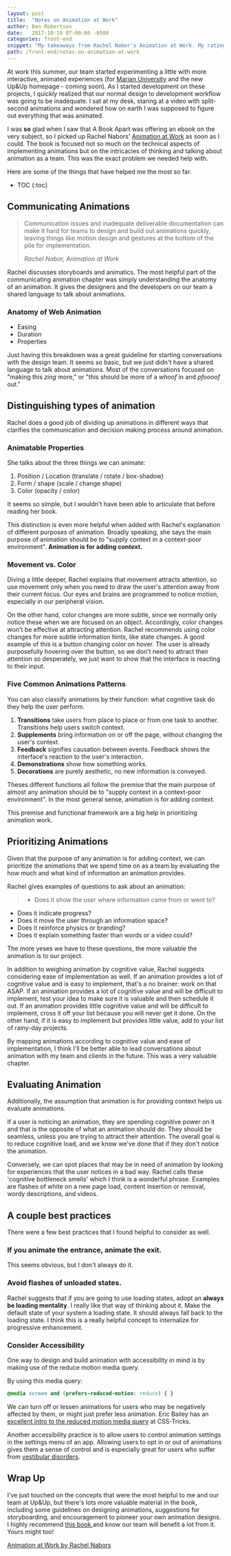 ```yaml
---
layout: post
title:  "Notes on Animation at Work"
author: Ben Robertson
date:   2017-10-19 07:00:00 -0500
categories: front-end
snippet: "My takeaways from Rachel Nabor's Animation at Work. My rating: 👍👍"
path: /front-end/notes-on-animation-at-work
---
```


At work this summer, our team started experimenting a little with more interactive, animated experiences (for [Marian University](http://findout.marian.edu/what-are-you-made-of/) and the new Up&Up homepage - coming soon). As I started development on these projects, I quickly realized that our normal design to development workflow was going to be inadequate. I sat at my desk, staring at a video with split-second animations and wondered how on earth I was supposed to figure out everything that was animated.

I was **so** glad when I saw that A Book Apart was offering an ebook on the very subject, so I picked up Rachel Nabors' [Animation at Work](https://abookapart.com/products/animation-at-work) as soon as I could. The book is focused not so much on the technical aspects of implementing animations but on the intricacies of thinking and talking about animation as a team. This was the exact problem we needed help with.

Here are some of the things that have helped me the most so far.

* TOC
{:toc}

## Communicating Animations
> Communication issues and inadequate deliverable documentation can make it hard for teams to design and build out animations quickly, leaving things like motion design and gestures at the bottom of the pile for implementation.
>
> <cite>Rachel Nabor, Animation at Work</cite>

Rachel discusses storyboards and animatics. The most helpful part of the communicating animation chapter was simply understanding the anatomy of an animation. It gives the designers and the developers on our team a shared language to talk about animations.

### Anatomy of Web Animation
- Easing
- Duration
- Properties

Just having this breakdown was a great guideline for starting conversations with the design team. It seems so basic, but we just didn't have a shared language to talk about animations. Most of the conversations focused on "making this *zing* more," or "this should be more of a *whoof* in and *pfoooof* out."

## Distinguishing types of animation
Rachel does a good job of dividing up animations in different ways that clarifies the communication and decision making process around animation.

### Animatable Properties
She talks about the three things we can animate:
1. Position / Location (translate / rotate / box-shadow)
2. Form / shape (scale / change shape)
3. Color (opacity / color)

It seems so simple, but I wouldn't have been able to articulate that before reading her book.

This distinction is even more helpful when added with Rachel's explanation of different purposes of animation. Broadly speaking, she says the main purpose of animation should be to "supply context in a context-poor environment". **Animation is for adding context.**

### Movement vs. Color
Diving a little deeper, Rachel explains that movement attracts attention, so use movement only when you need to draw the user's attention away from their current focus. Our eyes and brains are programmed to notice motion, especially in our peripheral vision.

On the other hand, color changes are more subtle, since we normally only notice these when we are focused on an object. Accordingly, color changes won't be effective at attracting attention. Rachel recommends using color changes for more subtle information hints, like state changes. A good example of this is a button changing color on hover. The user is already purposefully hovering over the button, so we don't need to attract their attention so desperately, we just want to show that the interface is reacting to their input.

### Five Common Animations Patterns
You can also classify animations by their function: what cognitive task do they help the user perform.

1. **Transitions** take users from place to place or from one task to another. Transitions help users switch context.
2. **Supplements** bring information on or off the page, without changing the user's context.
3. **Feedback** signifies causation between events. Feedback shows the interface's reaction to the user's interaction.
4. **Demonstrations** show how something works.
5. **Decorations** are purely aesthetic, no new information is conveyed.

Theses different functions all follow the premise that the main purpose of almost any animation should be to "supply context in a context-poor environment". In the most general sense, animation is for adding context.

This premise and functional framework are a big help in prioritizing animation work.

## Prioritizing Animations
Given that the purpose of any animation is for adding context, we can prioritize the animations that we spend time on as a team by evaluating the how much and what kind of information an animation provides.

Rachel gives examples of questions to ask about an animation:

>  - Does it show the user where information came from or went to?
- Does it indicate progress?
- Does it move the user through an information space?
- Does it reinforce physics or branding?
- Does it explain something faster than words or a video could?

The more yeses we have to these questions, the more valuable the animation is to our project.

In addition to weighing animation by cognitive value, Rachel suggests considering ease of implementation as well. If an animation provides a lot of cognitive value and is easy to implement, that's a no brainer: work on that ASAP. If an animation provides a lot of cognitive value and will be difficult to implement, test your idea to make sure it is valuable and then schedule it out. If an animation provides little cognitive value and will be difficult to implement, cross it off your list because you will never get it done. On the other hand, if it is easy to implement but provides little value, add to your list of rainy-day projects.

By mapping animations according to cognitive value and ease of implementation, I think I'll be better able to lead conversations about animation with my team and clients in the future. This was a very valuable chapter.

## Evaluating Animation
Additionally, the assumption that animation is for providing context helps us evaluate animations.

If a user is noticing an animation, they are spending cognitive power on it and that is the opposite of what an animation should do. They should be seamless, unless you are trying to attract their attention. The overall goal is to reduce cognitive load, and we know we've done that if they don't notice the animation.

Conversely, we can spot places that may be in need of animation by looking for experiences that the user notices in a bad way. Rachel calls these 'cognitive bottleneck smells' which I think is a wonderful phrase. Examples are flashes of white on a new page load, content insertion or removal, wordy descriptions, and videos.

## A couple best practices
There were a few best practices that I found helpful to consider as well.

### If you animate the entrance, animate the exit.
This seems obvious, but I don't always do it.

### Avoid flashes of unloaded states.
Rachel suggests that if you are going to use loading states, adopt an **always be loading mentality**. I really like that way of thinking about it. Make the default state of your system a loading state. It should always fall back to the loading state. I think this is a really helpful concept to internalize for progressive enhancement.

### Consider Accessibility
One way to design and build animation with accessibility in mind is by making use of the reduce motion media query.

By using this media query:

```css
@media screen and (prefers-reduced-motion: reduce) { }
```

We can turn off or lessen animations for users who may be negatively affected by them, or might just prefer less animation. Eric Bailey has an [excellent intro to the reduced motion media query](https://css-tricks.com/introduction-reduced-motion-media-query/) at CSS-Tricks.

Another accessibility practice is to allow users to control animation settings in the settings menu of an app. Allowing users to opt in or out of animations gives them a sense of control and is especially great for users who suffer from [vestibular disorders](http://a11yproject.com/posts/understanding-vestibular-disorders/).

## Wrap Up
I've just touched on the concepts that were the most helpful to me and our team at Up&Up, but there's lots more valuable material in the book, including some guidelines on designing animations, suggestions for storyboarding, and encouragement to pioneer your own animation designs. I highly recommend [this book ](https://abookapart.com/products/animation-at-work) and know our team will benefit a lot from it. Yours might too!

[Animation at Work by Rachel Nabors](https://abookapart.com/products/animation-at-work)

